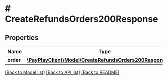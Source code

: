 # # CreateRefundsOrders200Response

## Properties

Name | Type | Description | Notes
------------ | ------------- | ------------- | -------------
**order** | [**\PayPlayClient\Model\CreateRefundsOrders200ResponseOrder**](CreateRefundsOrders200ResponseOrder.md) |  |

[[Back to Model list]](../../README.md#models) [[Back to API list]](../../README.md#endpoints) [[Back to README]](../../README.md)
